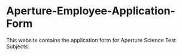 # Aperture-Employee-Application-Form
This website contains the application form for Aperture Science Test Subjects.

